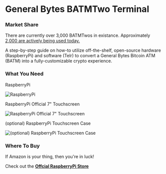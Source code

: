 # General Bytes BATMTwo Terminal

### Market Share

There are currently over 3,000 BATMTwos in existance.
Approximately [2,000 are actively being used today.](https://coinatmradar.com/manufacturer/5/general-bytes-bitcoin-atm-producer/)

A step-by-step guide on how-to utilize off-the-shelf, open-source hardware (RaspberryPi) and software (Telr) to convert a General Bytes Bitcoin ATM (BATM) into a fully-customizable crypto experience.

### What You Need

RaspberryPi

![RaspberryPi](https://i.imgur.com/zs3lYsG.png)

RaspberryPi Official 7" Touchscreen

![RaspberryPi Official 7" Touchscreen](https://i.imgur.com/VTpD8QX.png)

(optional) RaspberryPi Touchscreen Case

![(optional) RaspberryPi Touchscreen Case](https://i.imgur.com/gtUdQjX.png)

### Where To Buy

If Amazon is your thing, then you're in luck!

Check out the __[Offcial RaspberryPi Store](https://www.amazon.com/stores/node/5811495011)__
